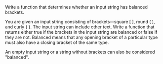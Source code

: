 Write a function that determines whether an input string has balanced brackets.

You are given an input string consisting of brackets—square [ ], round ( ), and curly { }. The input string can include other text. Write a function that returns either true if the brackets in the input string are balanced or false if they are not. Balanced means that any opening bracket of a particular type must also have a closing bracket of the same type.

An empty input string or a string without brackets can also be considered "balanced".
